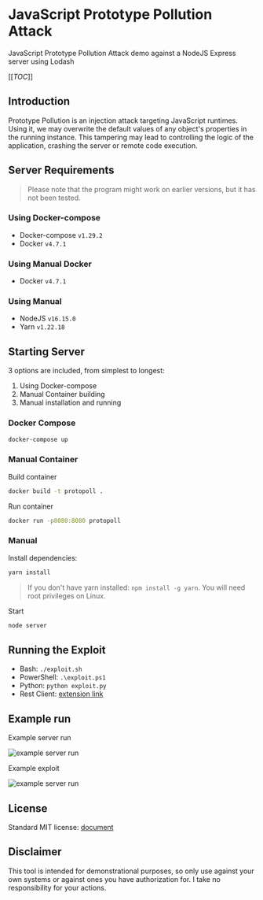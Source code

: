 # JavaScript Prototype Pollution Attack

JavaScript Prototype Pollution Attack demo against a NodeJS Express server using Lodash

[[_TOC_]]

## Introduction

Prototype Pollution is an injection attack targeting JavaScript runtimes. Using it, we may overwrite the default values of any object's properties in the running instance. This tampering may lead to controlling the logic of the application, crashing the server or remote code execution.

## Server Requirements

> Please note that the program might work on earlier versions, but it has not been tested.

### Using Docker-compose

- Docker-compose `v1.29.2`
- Docker `v4.7.1`

### Using Manual Docker

- Docker `v4.7.1`

### Using Manual

- NodeJS `v16.15.0`
- Yarn `v1.22.18`

## Starting Server

3 options are included, from simplest to longest:

1. Using Docker-compose
1. Manual Container building
1. Manual installation and running

### Docker Compose

```bash
docker-compose up
```

### Manual Container

Build container

```bash
docker build -t protopoll .
```

Run container

```bash
docker run -p8080:8080 protopoll
```

### Manual

Install dependencies:

```bash
yarn install
```

> If you don't have yarn installed: `npm install -g yarn`. You will need root privileges on Linux.

Start

```bash
node server
```

## Running the Exploit

- Bash: `./exploit.sh`
- PowerShell: `.\exploit.ps1`
- Python: `python exploit.py`
- Rest Client: [extension link](https://marketplace.visualstudio.com/items?itemName=humao.rest-client)

## Example run

Example server run

![example server run](/assets/example-server.png)

Example exploit

![example server run](/assets/example-exploit.png)

## License

Standard MIT license: [document](/LICENSE)

## Disclaimer

This tool is intended for demonstrational purposes, so only use against your own systems or against ones you have authorization for. I take no responsibility for your actions.